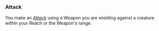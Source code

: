 ### Attack

You make an [*Attack*](./Attacking/Attacks.md) using a Weapon you are wielding against a creature within your Reach or the Weapon's range.
